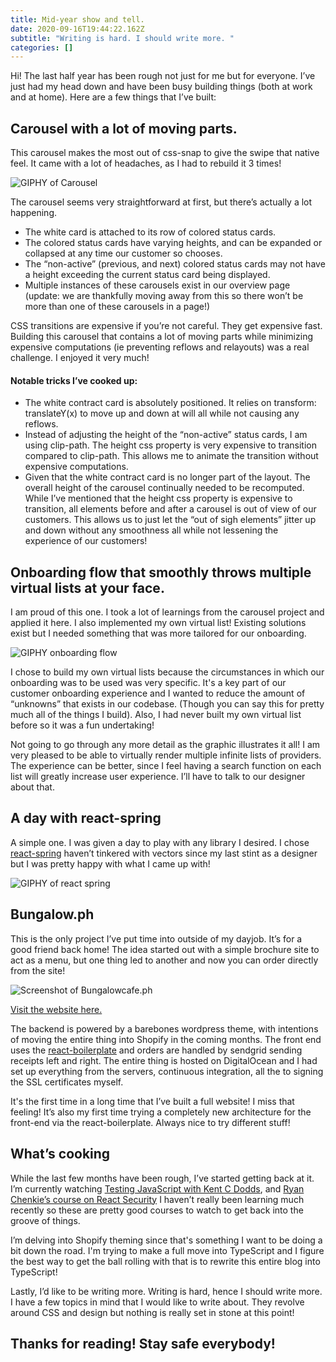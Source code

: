 ```yaml
---
title: Mid-year show and tell.
date: 2020-09-16T19:44:22.162Z
subtitle: "Writing is hard. I should write more. "
categories: []
---
```

Hi! The last half year has been rough not just for me but for everyone. I’ve just had my head down and have been busy building things (both at work and at home). Here are a few things that I’ve built:



## Carousel with a lot of moving parts.

This carousel makes the most out of css-snap to give the swipe that native feel. It came with a lot of headaches, as I had to rebuild it 3 times!

![GIPHY of Carousel](https://media.giphy.com/media/c1EsfSq68Zxv1J3SK9/giphy.gif)

The carousel seems very straightforward at first, but there’s actually a lot happening.

* The white card is attached to its row of colored status cards.
* The colored status cards have varying heights, and can be expanded or collapsed at any time our customer so chooses.
* The “non-active” (previous, and next) colored status cards may not have a height exceeding the current status card being displayed.
* Multiple instances of these carousels exist in our overview page (update: we are thankfully moving away from this so there won’t be more than one of these carousels in a page!)

CSS transitions are expensive if you’re not careful. They get expensive fast. Building this carousel that contains a lot of moving parts while minimizing expensive computations (ie preventing reflows and relayouts) was a real challenge. I enjoyed it very much!

#### **Notable tricks I’ve cooked up:**

* The white contract card is absolutely positioned. It relies on transform: translateY(x) to move up and down at will all while not causing any reflows.
* Instead of adjusting the height of the “non-active” status cards, I am using clip-path. The height css property is very expensive to transition compared to clip-path. This allows me to animate the transition without expensive computations.
* Given that the white contract card is no longer part of the layout. The overall height of the carousel continually needed to be recomputed. While I’ve mentioned that the height css property is expensive to transition, all elements before and after a carousel is out of view of our customers. This allows us to just let the “out of sigh elements” jitter up and down without any smoothness all while not lessening the experience of our customers!



## Onboarding flow that smoothly throws multiple virtual lists at your face.

I am proud of this one. I took a lot of learnings from the carousel project and applied it here. I also implemented my own virtual list! Existing solutions exist but I needed something that was more tailored for our onboarding.

![GIPHY onboarding flow](https://media.giphy.com/media/bZ6wQHwAogaRybqFtM/giphy.gif)

I chose to build my own virtual lists because the circumstances in which our onboarding was to be used was very specific. It's a key part of our customer onboarding experience and I wanted to reduce the amount of “unknowns” that exists in our codebase. (Though you can say this for pretty much all of the things I build). Also, I had never built my own virtual list before so it was a fun undertaking!

Not going to go through any more detail as the graphic illustrates it all! I am very pleased to be able to virtually render multiple infinite lists of providers. The experience can be better, since I feel having a search function on each list will greatly increase user experience. I’ll have to talk to our designer about that.



## A day with react-spring

A simple one. I was given a day to play with any library I desired. I chose [](https://www.react-spring.io/)[react-spring](https://www.react-spring.io/) haven’t tinkered with vectors since my last stint as a designer but I was pretty happy with what I came up with!

![GIPHY of react spring](https://media.giphy.com/media/xVfNqZJRPKzYY0S2d1/giphy.gif)



## Bungalow.ph

This is the only project I’ve put time into outside of my dayjob. It’s for a good friend back home! The idea started out with a simple brochure site to act as a menu, but one thing led to another and now you can order directly from the site!

![Screenshot of Bungalowcafe.ph](/images/uploads/screenshot-2020-09-16-at-20.08.23.png)

[Visit the website here.](https://bungalowcafe.ph)

The backend is powered by a barebones wordpress theme, with intentions of moving the entire thing into Shopify in the coming months. The front end uses the [react-boilerplate](https://github.com/react-boilerplate/react-boilerplate) and orders are handled by sendgrid sending receipts left and right. The entire thing is hosted on DigitalOcean and I had set up everything from the servers, continuous integration, all the to signing the SSL certificates myself.

It's the first time in a long time that I’ve built a full website! I miss that feeling! It’s also my first time trying a completely new architecture for the front-end via the react-boilerplate. Always nice to try different stuff!



## What’s cooking

While the last few months have been rough, I’ve started getting back at it. I’m currently watching [Testing JavaScript with Kent C Dodds](https://testingjavascript.com/), and [Ryan Chenkie’s course on React Security](https://courses.reactsecurity.io/react-security-fundamentals) I haven’t really been learning much recently so these are pretty good courses to watch to get back into the groove of things.

I’m delving into Shopify theming since that's something I want to be doing a bit down the road. I'm trying to make a full move into TypeScript and I figure the best way to get the ball rolling with that is to rewrite this entire blog into TypeScript!

Lastly, I’d like to be writing more. Writing is hard, hence I should write more. I have a few topics in mind that I would like to write about. They revolve around CSS and design but nothing is really set in stone at this point!

## Thanks for reading! Stay safe everybody!
